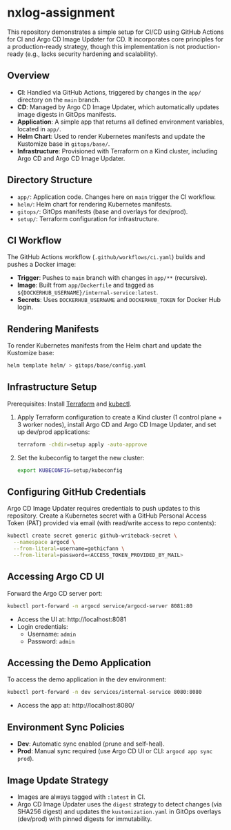 # nxlog-assignment

This repository demonstrates a simple setup for CI/CD using GitHub Actions for CI and Argo CD Image Updater for CD. It incorporates core principles for a production-ready strategy, though this implementation is not production-ready (e.g., lacks security hardening and scalability).

## Overview
- **CI**: Handled via GitHub Actions, triggered by changes in the `app/` directory on the `main` branch.
- **CD**: Managed by Argo CD Image Updater, which automatically updates image digests in GitOps manifests.
- **Application**: A simple app that returns all defined environment variables, located in `app/`.
- **Helm Chart**: Used to render Kubernetes manifests and update the Kustomize base in `gitops/base/`.
- **Infrastructure**: Provisioned with Terraform on a Kind cluster, including Argo CD and Argo CD Image Updater.

## Directory Structure
- `app/`: Application code. Changes here on `main` trigger the CI workflow.
- `helm/`: Helm chart for rendering Kubernetes manifests.
- `gitops/`: GitOps manifests (base and overlays for dev/prod).
- `setup/`: Terraform configuration for infrastructure.

## CI Workflow
The GitHub Actions workflow (`.github/workflows/ci.yaml`) builds and pushes a Docker image:
- **Trigger**: Pushes to `main` branch with changes in `app/**` (recursive).
- **Image**: Built from `app/Dockerfile` and tagged as `${DOCKERHUB_USERNAME}/internal-service:latest`.
- **Secrets**: Uses `DOCKERHUB_USERNAME` and `DOCKERHUB_TOKEN` for Docker Hub login.

## Rendering Manifests
To render Kubernetes manifests from the Helm chart and update the Kustomize base:
```bash
helm template helm/ > gitops/base/config.yaml
```

## Infrastructure Setup
Prerequisites: Install [Terraform](https://www.terraform.io/downloads.html) and [kubectl](https://kubernetes.io/docs/tasks/tools/install-kubectl/).

1. Apply Terraform configuration to create a Kind cluster (1 control plane + 3 worker nodes), install Argo CD and Argo CD Image Updater, and set up dev/prod applications:
   ```bash
   terraform -chdir=setup apply -auto-approve
   ```

2. Set the kubeconfig to target the new cluster:
   ```bash
   export KUBECONFIG=setup/kubeconfig
   ```

## Configuring GitHub Credentials
Argo CD Image Updater requires credentials to push updates to this repository. Create a Kubernetes secret with a GitHub Personal Access Token (PAT) provided via email (with read/write access to repo contents):

```bash
kubectl create secret generic github-writeback-secret \
  --namespace argocd \
  --from-literal=username=gothicfann \
  --from-literal=password=<ACCESS_TOKEN_PROVIDED_BY_MAIL>
```

## Accessing Argo CD UI
Forward the Argo CD server port:
```bash
kubectl port-forward -n argocd service/argocd-server 8081:80
```

- Access the UI at: http://localhost:8081
- Login credentials:
  - Username: `admin`
  - Password: `admin`

## Accessing the Demo Application
To access the demo application in the dev environment:
```bash
kubectl port-forward -n dev services/internal-service 8080:8080
```

- Access the app at: http://localhost:8080/

## Environment Sync Policies
- **Dev**: Automatic sync enabled (prune and self-heal).
- **Prod**: Manual sync required (use Argo CD UI or CLI: `argocd app sync prod`).

## Image Update Strategy
- Images are always tagged with `:latest` in CI.
- Argo CD Image Updater uses the `digest` strategy to detect changes (via SHA256 digest) and updates the `kustomization.yaml` in GitOps overlays (dev/prod) with pinned digests for immutability.
